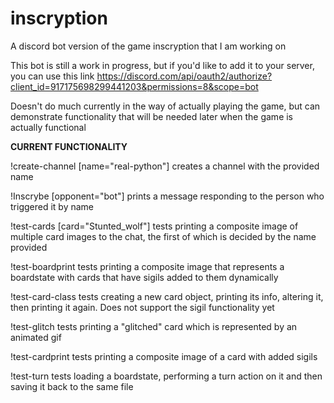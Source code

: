 # inscryption
A discord bot version of the game inscryption that I am working on

This bot is still a work in progress, but if you'd like to add it to your server, you can use this link
https://discord.com/api/oauth2/authorize?client_id=917175698299441203&permissions=8&scope=bot

Doesn't do much currently in the way of actually playing the game, but can demonstrate functionality that will be needed later when the game is actually functional

**CURRENT FUNCTIONALITY**

!create-channel [name="real-python"] 
  creates a channel with the provided name
  
!Inscrybe [opponent="bot"]
  prints a message responding to the person who triggered it by name
  
!test-cards [card="Stunted_wolf"]
  tests printing a composite image of multiple card images to the chat, the first of which is decided by the name provided
  
!test-boardprint
  tests printing a composite image that represents a boardstate with cards that have sigils added to them dynamically
  
!test-card-class
  tests creating a new card object, printing its info, altering it, then printing it again. Does not support the sigil functionality yet
  
!test-glitch
  tests printing a "glitched" card which is represented by an animated gif
  
!test-cardprint
  tests printing a composite image of a card with added sigils

!test-turn
  tests loading a boardstate, performing a turn action on it and then saving it back to the same file
